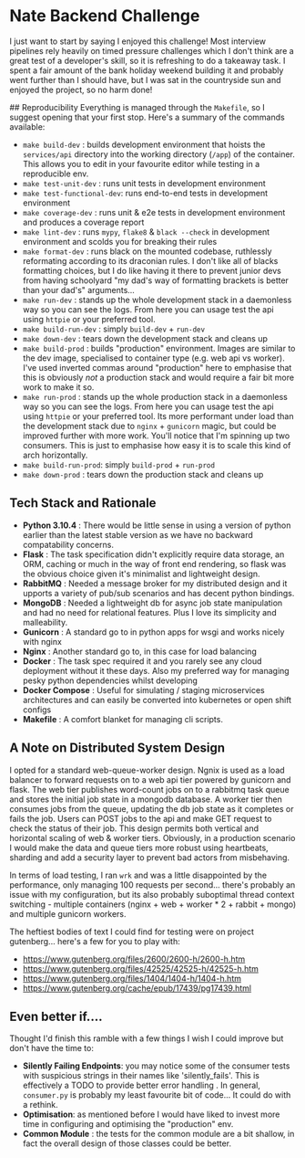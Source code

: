 # Nate Backend Challenge
I just want to start by saying I enjoyed this challenge! Most interview pipelines rely heavily on timed pressure challenges which I don't think are a great test of a developer's skill, so it is refreshing to do a takeaway task. I spent a fair amount of the bank holiday weekend building it and probably went further than I should have, but I was sat in the countryside sun and enjoyed the project, so no harm done!

## Reproducibility
Everything is managed through the `Makefile`, so I suggest opening that your first stop. Here's a
summary of the commands available:
- `make build-dev` : builds development environment that hoists the `services/api` directory into the working directory (`/app`) of the container. This allows you to edit in your favourite editor while testing in a reproducible env.
- `make test-unit-dev` : runs unit tests in development environment
- `make test-functional-dev`: runs end-to-end tests in development environment
- `make coverage-dev` : runs unit & e2e tests in development environment and produces a coverage report
- `make lint-dev` : runs `mypy`, `flake8` & `black --check` in development environment and scolds you for breaking their rules
- `make format-dev` : runs black on the mounted codebase, ruthlessly reformating according to its draconian rules. I don't like all of blacks formatting choices, but I do like having it there to prevent junior devs from having schoolyard "my dad's way of formatting brackets is better than your dad's" arguments...
- `make run-dev` : stands up the whole development stack in a daemonless way so you can see the logs. From here you can usage test the api using `httpie` or your preferred tool.
- `make build-run-dev` : simply `build-dev` + `run-dev`
- `make down-dev` : tears down the development stack and cleans up
- `make build-prod` : builds "production" environment. Images are similar to the dev image, specialised to container type (e.g. web api vs worker). I've used inverted commas around "production" here to emphasise that this is obviously *not* a production stack and would require a fair bit more work to make it so.
- `make run-prod` : stands up the whole production stack in a daemonless way so you can see the logs. From here you can usage test the api using `httpie` or your preferred tool. Its more performant under load than the development stack due to `nginx` + `gunicorn` magic, but could be improved further with more work. You'll notice that I'm spinning up two consumers. This is just to emphasise how easy it is to scale this kind of arch horizontally.
- `make build-run-prod`: simply `build-prod` + `run-prod`
- `make down-prod` : tears down the production stack and cleans up

## Tech Stack and Rationale
- **Python 3.10.4** : There would be little sense in using a version of python earlier than the latest stable version as we have no backward compatability concerns.
- **Flask** : The task specification didn't explicitly require data storage, an ORM, caching or much in the way of front end rendering, so flask was the obvious choice given it's minimalist and lightweight design.
- **RabbitMQ** : Needed a message broker for my distributed design and it upports a variety of pub/sub scenarios and has decent python bindings.
- **MongoDB** : Needed a lightweight db for async job state manipulation and had no need for relational features. Plus I love its simplicity and malleability.
- **Gunicorn** : A standard go to in python apps for wsgi and works nicely with nginx
- **Nginx** : Another standard go to, in this case for load balancing
- **Docker** : The task spec required it and you rarely see any cloud deployment without it these days. Also my preferred way for managing pesky python dependencies whilst developing
- **Docker Compose** : Useful for simulating / staging microservices architectures and can easily be converted into kubernetes or open shift configs
- **Makefile** : A comfort blanket for managing cli scripts.

## A Note on Distributed System Design
I opted for a standard web-queue-worker design. Ngnix is used as a load balancer to forward requests on to a web api tier powered by gunicorn and flask. The web tier publishes word-count jobs on to a rabbitmq task queue and stores the initial job state in a mongodb database. A worker tier then consumes jobs from the queue, updating the db job state as it completes or fails the job. Users can POST jobs to the api and make GET request to check the status of their job. This design permits both vertical and horizontal scaling of web & worker tiers. Obviously, in a production scenario I would make the data and queue tiers more robust using heartbeats, sharding and add a security layer to prevent bad actors from misbehaving.

In terms of load testing, I ran `wrk` and was a little disappointed by the performance, only
managing 100 requests per second... there's probably an issue with my configuration, but its also
probably suboptimal thread context switching - multiple containers (nginx + web + worker * 2 +
rabbit + mongo) and multiple gunicorn workers.

The heftiest bodies of text I could find for testing were on project gutenberg... here's a few for
you to play with:
- https://www.gutenberg.org/files/2600/2600-h/2600-h.htm
- https://www.gutenberg.org/files/42525/42525-h/42525-h.htm
- https://www.gutenberg.org/files/1404/1404-h/1404-h.htm
- https://www.gutenberg.org/cache/epub/17439/pg17439.html


## Even better if....
Thought I'd finish this ramble with a few things I wish I could improve but don't have the time to:
- **Silently Failing Endpoints**: you may notice some of the consumer tests with suspicious strings
  in their names like 'silently_fails'. This is effectively a TODO to provide better error handling
  . In general, `consumer.py` is probably my least favourite bit of code... It could do with a
  rethink.
- **Optimisation**: as mentioned before I would have liked to invest more time in configuring and
  optimising the "production" env.
- **Common Module** : the tests for the common module are a bit shallow, in fact the overall design
  of those classes could be better.
